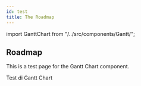 ```yaml
---
id: test
title: The Roadmap
---
```


import GanttChart from "/../src/components/Gantt/";

## Roadmap 

This is a test page for the Gantt Chart component.

<GanttChart />

Test di Gantt Chart
